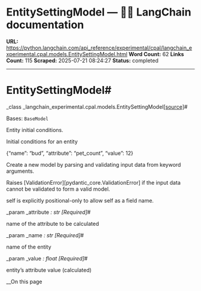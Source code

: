 # EntitySettingModel — 🦜🔗 LangChain  documentation

**URL:** https://python.langchain.com/api_reference/experimental/cpal/langchain_experimental.cpal.models.EntitySettingModel.html
**Word Count:** 62
**Links Count:** 115
**Scraped:** 2025-07-21 08:24:27
**Status:** completed

---

# EntitySettingModel\#

_class _langchain\_experimental.cpal.models.EntitySettingModel[\[source\]](https://python.langchain.com/api_reference/_modules/langchain_experimental/cpal/models.html#EntitySettingModel)\#     

Bases: `BaseModel`

Entity initial conditions.

Initial conditions for an entity

\{“name”: “bud”, “attribute”: “pet\_count”, “value”: 12\}

Create a new model by parsing and validating input data from keyword arguments.

Raises \[ValidationError\]\[pydantic\_core.ValidationError\] if the input data cannot be validated to form a valid model.

self is explicitly positional-only to allow self as a field name.

_param _attribute _: str_ _\[Required\]_\#     

name of the attribute to be calculated

_param _name _: str_ _\[Required\]_\#     

name of the entity

_param _value _: float_ _\[Required\]_\#     

entity’s attribute value \(calculated\)

__On this page